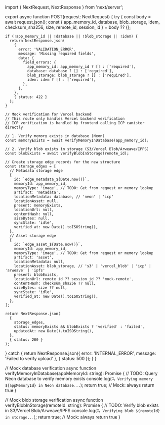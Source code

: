 import { NextRequest, NextResponse } from 'next/server';

export async function POST(request: NextRequest) {
  try {
    const body = await request.json();
    const { app_memory_id, database, blob_storage, idem, checksum_sha256, size, remote_id, session_id } = body ?? {};

    if (!app_memory_id || !database || !blob_storage || !idem) {
      return NextResponse.json(
        {
          error: 'VALIDATION_ERROR',
          message: 'Missing required fields',
          data: {
            field_errors: {
              app_memory_id: app_memory_id ? [] : ['required'],
              database: database ? [] : ['required'],
              blob_storage: blob_storage ? [] : ['required'],
              idem: idem ? [] : ['required'],
            },
          },
        },
        { status: 422 }
      );
    }

    // Mock verification for Vercel backend
    // This route only handles Vercel backend verification
    // ICP verification is handled by frontend calling ICP canister directly

    // 1. Verify memory exists in database (Neon)
    const memoryExists = await verifyMemoryInDatabase(app_memory_id);

    // 2. Verify blob exists in storage (S3/Vercel Blob/Arweave/IPFS)
    const blobExists = await verifyBlobInStorage(remote_id);

    // Create storage edge records for the new structure
    const storage_edges = [
      // Metadata storage edge
      {
        id: `edge_metadata_${Date.now()}`,
        memoryId: app_memory_id,
        memoryType: 'image', // TODO: Get from request or memory lookup
        artifact: 'metadata',
        locationMetadata: database, // 'neon' | 'icp'
        locationAsset: null,
        present: memoryExists,
        locationUrl: null,
        contentHash: null,
        sizeBytes: null,
        syncState: 'idle',
        verified_at: new Date().toISOString(),
      },
      // Asset storage edge
      {
        id: `edge_asset_${Date.now()}`,
        memoryId: app_memory_id,
        memoryType: 'image', // TODO: Get from request or memory lookup
        artifact: 'asset',
        locationMetadata: null,
        locationAsset: blob_storage, // 's3' | 'vercel_blob' | 'icp' | 'arweave' | 'ipfs'
        present: blobExists,
        locationUrl: remote_id ?? session_id ?? 'mock-remote',
        contentHash: checksum_sha256 ?? null,
        sizeBytes: size ?? null,
        syncState: 'idle',
        verified_at: new Date().toISOString(),
      },
    ];

    return NextResponse.json(
      {
        storage_edges,
        status: memoryExists && blobExists ? 'verified' : 'failed',
        updatedAt: new Date().toISOString(),
      },
      { status: 200 }
    );
  } catch {
    return NextResponse.json({ error: 'INTERNAL_ERROR', message: 'Failed to verify upload' }, { status: 500 });
  }
}

// Mock database verification
async function verifyMemoryInDatabase(appMemoryId: string): Promise<boolean> {
  // TODO: Query Neon database to verify memory exists
  console.log(`🔍 Verifying memory ${appMemoryId} in Neon database...`);
  return true; // Mock: always return true
}

// Mock blob storage verification
async function verifyBlobInStorage(remoteId: string): Promise<boolean> {
  // TODO: Verify blob exists in S3/Vercel Blob/Arweave/IPFS
  console.log(`🔍 Verifying blob ${remoteId} in storage...`);
  return true; // Mock: always return true
}
